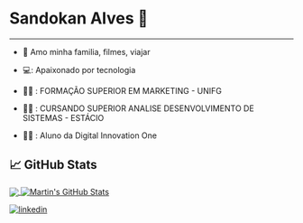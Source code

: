 # Sandokan Alves 👋
___________________________________________
 
- :blue_heart: Amo minha familia, filmes, viajar
- 💻: Apaixonado por tecnologia


- 👨‍🎓 : FORMAÇÃO SUPERIOR EM MARKETING - UNIFG
-  🧑‍🎓 : CURSANDO SUPERIOR ANALISE DESENVOLVIMENTO DE SISTEMAS - ESTÁCIO
 -  🧑‍🎓 : Aluno da Digital Innovation One

## &#x1f4c8; GitHub Stats

<a href="https://github.com/Sandokanalves/Sandokanalves">
  <img align="center" src="https://github-readme-stats.vercel.app/api/top-langs/?username=Sandokanalves&hide=java,html&title_color=ffffff&text_color=c9cacc&icon_color=2bbc8a&bg_color=1d1f21" />
</a>
<a href="https://github.com/Sandokanalves/Sandokanalves">
  <img align="center" src="https://github-readme-stats.vercel.app/api?username=Sandokanalves&show_icons=true&line_height=27&count_private=true&title_color=ffffff&text_color=c9cacc&icon_color=2bbc8a&bg_color=1d1f21" alt="Martin's GitHub Stats" />
</a>

[![linkedin](https://i.ibb.co/GCTcBjk/linkedin2.png)](www.linkedin.com/in/sandokanalves)

<!-- Resources -->
<!-- Icons: https://simpleicons.org/ -->
<!-- GitHub Stats: https://github.com/anuraghazra/github-readme-stats -->
<!-- Emojis: https://emojipedia.org/emoji/ -->
<!-- HTML Emojis: https://www.fileformat.info/index.htm -->
<!-- Shields: https://shields.io/ -->
<!-- Awesome GitHub Profile README: https://github.com/abhisheknaiidu/awesome-github-profile-readme -->
